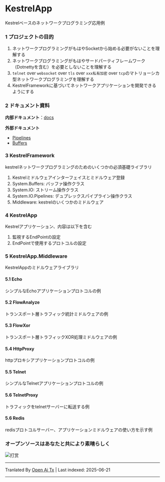 # KestrelApp
Kestrelベースのネットワークプログラミング応用例

### 1 プロジェクトの目的
1. ネットワークプログラミングがもはやSocketから始める必要がないことを理解する
2. ネットワークプログラミングがもはやサードパーティフレームワーク（Dotnettyを含む）を必要としないことを理解する
3. `telnet` over `websocket` over `tls` over `xxx私有加密` over `tcp`のマトリョーシカ型ネットワークプログラミングを理解する
4. KestrelFrameworkに基づいてネットワークアプリケーションを開発できるようにする

### 2 ドキュメント資料
**内部ドキュメント**：[docs](https://raw.githubusercontent.com/xljiulang/KestrelApp/master/docs)

**外部ドキュメント**
* [Pipelines](https://learn.microsoft.com/zh-cn/dotnet/standard/io/pipelines)
* [Buffers](https://learn.microsoft.com/zh-cn/dotnet/standard/io/buffers)

### 3 KestrelFramework
kestrelネットワークプログラミングのためのいくつかの必須基礎ライブラリ
1. Kestrelミドルウェアインターフェイスとミドルウェア登録
2. System.Buffers: バッファ操作クラス
3. System.IO: ストリーム操作クラス
4. System.IO.Pipelines: デュプレックスパイプライン操作クラス
5. Middleware: kestrelのいくつかのミドルウェア

### 4 KestrelApp
Kestrelアプリケーション、内容は以下を含む
1. 監視するEndPointの設定
2. EndPointで使用するプロトコルの設定

### 5 KestrelApp.Middleware
KestrelAppのミドルウェアライブラリ
#### 5.1 Echo
シンプルなEchoアプリケーションプロトコルの例

#### 5.2 FlowAnalyze
トランスポート層トラフィック統計ミドルウェアの例

#### 5.3 FlowXor
トランスポート層トラフィックXOR処理ミドルウェアの例

#### 5.4 HttpProxy
httpプロキシアプリケーションプロトコルの例

#### 5.5 Telnet
シンプルなTelnetアプリケーションプロトコルの例

#### 5.6 TelnetProxy
トラフィックをtelnetサーバーに転送する例

#### 5.6 Redis
redisプロトコルサーバー、アプリケーションミドルウェアの使い方を示す例

### オープンソースはあなたと共により素晴らしく
![打赏](https://raw.githubusercontent.com/xljiulang/KestrelApp/master/reward.png)


---

Tranlated By [Open Ai Tx](https://github.com/OpenAiTx/OpenAiTx) | Last indexed: 2025-06-21

---
